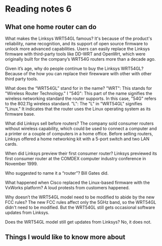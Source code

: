 # Reading notes 6

## What one home router can do 

What makes the Linksys WRT54GL famous?
It's because of the product's reliability, name recognition, and its support of open source firmware to unlock more advanced capabilities. Users can easily replace the Linksys firmware with third-party tools like DD-WRT and OpenWrt, which were originally built for the company’s WRT54G routers more than a decade ago.

Given it’s age, why do people continue to buy the Linksys WRT54GL?
Because of the how you can replace their firewware with other with other third party tools.

What does the “WRT54GL” stand for in the name?
"WRT": This stands for "Wireless Router Technology." I
"54G": This part of the name signifies the wireless networking standard the router supports. In this case, "54G" refers to the 802.11g wireless standard.
"L": The "L" in "WRT54GL" signifies "Linux." It indicates that the router uses the Linux operating system as its firmware base. 

What did Linksys sell before routers?
The company sold consumer routers without wireless capability, which could be used to connect a computer and a printer or a couple of computers in a home office. Before selling routers, Linksys offered a home networking kit with a 5-port switch and two LAN cards.

When did Linksys preview their first consumer router?
Linksys previewed its first consumer router at the COMDEX computer industry conference in November 1999.

Who suggested to name it a “router”?
Bill Gates did.

What happened when Cisco replaced the Linux-based firmware with the VxWorks platform?
A loud protests from customers happened.

Why doesn’t the WRT54GL model need to be modified to abide by the new FCC rules?
The new FCC rules affect only the 5GHz band, so the WRT54GL didn't need to be modified. But the WRT54GL still gets occasional software updates from Linksys. 

Does the WRT54GL model still get updates from Linksys?
No, it does not.

## Things I would like to know more about 
